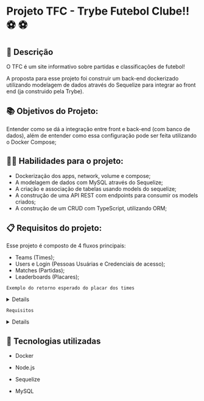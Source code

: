 #  Projeto TFC - Trybe Futebol Clube!! :soccer: :soccer:


## :memo: Descrição
<p> O TFC é um site informativo sobre partidas e classificações de futebol!</p>
<p>A proposta para esse projeto foi construir um back-end dockerizado utilizando modelagem de dados através do Sequelize para integrar ao front end (ja construido pela Trybe). </p>


## :books: Objetivos do Projeto: 
  
Entender  como se dá a integração entre front e back-end (com banco de dados), além de entender como essa configuração pode ser feita utilizando o Docker Compose;


 ## :woman_juggling: Habilidades para o projeto:
  
 * Dockerização dos apps, network, volume e compose;
 * A modelagem de dados com MySQL através do Sequelize;
 * A criação e associação de tabelas usando models do sequelize;
 * A construção de uma API REST com endpoints para consumir os models criados;
 * A construção de um CRUD com TypeScript, utilizando ORM;
 
 ## 📋︎ Requisitos do projeto:
 
 Esse projeto é composto de 4 fluxos principais:

 * Teams (Times);
 * Users e Login (Pessoas Usuárias e Credenciais de acesso);
 * Matches (Partidas);
 * Leaderboards (Placares);
 
 `Exemplo do retorno esperado do placar dos times`
 
  <details>
 
 ```js
  [
  {
    "name": "Palmeiras",
    "totalPoints": 13,
    "totalGames": 5,
    "totalVictories": 4,
    "totalDraws": 1,
    "totalLosses": 0,
    "goalsFavor": 17,
    "goalsOwn": 5,
    "goalsBalance": 12,
    "efficiency": 86.67
  },
  {
    "name": "Corinthians",
    "totalPoints": 12,
    "totalGames": 5,
    "totalVictories": 4,
    "totalDraws": 0,
    "totalLosses": 1,
    "goalsFavor": 12,
    "goalsOwn": 3,
    "goalsBalance": 9,
    "efficiency": 80
  },
  {
    "name": "Santos",
    "totalPoints": 11,
    "totalGames": 5,
    "totalVictories": 3,
    "totalDraws": 2,
    "totalLosses": 0,
    "goalsFavor": 12,
    "goalsOwn": 6,
    "goalsBalance": 6,
    "efficiency": 73.33
  },
  ...
];
  ```
  
   </details>
   
   `Requisitos`
  
 <details>
 
## Fluxo 1: Teams (Times)
 
1 - Desenvolva em `/app/backend/src/database` nas pastas correspondentes, uma migration e um model para a tabela de times.

2 - Desenvolva testes que cubram no mínimo 5 por cento dos arquivos em `/app/backend/src`, com um mínimo de 7 linhas cobertas.

3 - Desenvolva o endpoint `/teams` no back-end de forma que ele possa retornar todos os times corretamente.

4 - Desenvolva testes que cubram no mínimo 10 por cento dos arquivos em `/app/backend/src`, com um mínimo de 19 linhas cobertas.

5 - Desenvolva o endpoint `/teams/:id` no back-end de forma que ele possa retornar dados de um time específico.

## Fluxo 2: Users e Login (Pessoas Usuárias e Credenciais de acesso)

6 - Desenvolva em `/app/backend/src/database` nas pastas correspondentes, uma migration e um model para a tabela de pessoas usuárias.

7 - Desenvolva testes que cubram no mínimo 15 por cento dos arquivos em `/app/backend/src`, com um mínimo de 25 linhas cobertas.

8 - Desenvolva o endpoint `/login` no back-end de maneira que ele permita o acesso com dados válidos no front-end.

9 - Desenvolva testes que cubram no mínimo 20 por cento dos arquivos em `/app/backend/src`, com um mínimo de 35 linhas cobertas.

10 - Desenvolva o endpoint `/login` no back-end de maneira que ele não permita o acesso com um email não cadastrado ou senha incorreta no front-end.

11 - Desenvolva testes que cubram no mínimo 30 por cento dos arquivos em `/app/backend/src`, com um mínimo de 45 linhas cobertas.

12 - Desenvolva um middleware de validação para o `token`, verificando se ele é válido, e desenvolva o endpoint `/login/role` no back-end de maneira que ele retorne os dados corretamente no front-end.

## Fluxo 3: Matches (Partidas)

13 - Desenvolva em `/app/backend/src/database` nas pastas correspondentes, uma migration e um model para a tabela de partidas.

14 - Desenvolva testes que cubram no mínimo 45 por cento dos arquivos em `/app/backend/src`, com um mínimo de 70 linhas cobertas.

15 - Desenvolva o endpoint `/matches` de forma que os dados apareçam corretamente na tela de partidas no front-end.

16 - Desenvolva o endpoint `/matches` de forma que seja possível filtrar somente as partidas em andamento, e também filtrar somente as partidas finalizadas, na tela de partidas do front-end.

17 - Desenvolva o endpoint `/matches/:id/finish` de modo que seja possível finalizar uma partida no banco de dados.

18 - Desenvolva o endpoint `/matches/:id` de forma que seja possível atualizar partidas em andamento.

19 - Desenvolva testes que cubram no mínimo 60 por cento dos arquivos em `/app/backend/src`, com um mínimo de 80 linhas cobertas.

20 - Desenvolva o endpoint `/matches` de modo que seja possível cadastrar uma nova partida em andamento no banco de dados.

21 - Desenvolva o endpoint `/matches` de forma que não seja possível inserir uma partida com times iguais nem com um time que não existe na tabela de times.

## Fluxo 4: Leaderboards (Placares)

22 - Desenvolva testes que cubram no mínimo 80 por cento dos arquivos em `/app/backend/src`, com um mínimo de 100 linhas cobertas

23 - Desenvolva o endpoint `/leaderboard/home` de forma que retorne as informações do desempenho dos times da casa com as seguintes propriedades: `name`, `totalPoints`, `totalGames`, `totalVictories`, `totalDraws`, `totalLosses`, `goalsFavor` e `goalsOwn`.

24 - Desenvolva o endpoint `/leaderboard/home` de forma que seja possível filtrar as classificações dos times da casa na tela de classificação do front-end com os dados iniciais do banco de dados, incluindo as propriedades `goalsBalance` e `efficiency`, além das propriedades do requisito anterior.

25 - Desenvolva o endpoint `/leaderboard/home` de forma que seja possível filtrar as classificações dos times da casa na tela de classificação do front-end, e atualizar a tabela ao inserir a partida Corinthians 2 X 1 Internacional.

26 - Desenvolva o endpoint `/leaderboard/away` de forma que retorne as informações do desempenho dos times visitantes com as seguintes propriedades: `name`, `totalPoints`, `totalGames`, `totalVictories`, `totalDraws`, `totalLosses`, `goalsFavor` e `goalsOwn`.

27 - Desenvolva o endpoint `/leaderboard/away`, de forma que seja possível filtrar as classificações dos times quando visitantes na tela de classificação do front-end, com os dados iniciais do banco de dados, incluindo as propriedades `goalsBalance` e `efficiency`, além das propriedades do requisito anterior.

28 - Desenvolva o endpoint `/leaderboard/away` de forma que seja possível filtrar a classificação dos times quando visitantes na tela de classificação do frontend e ao inserir a partida Corinthians 2 X 1 Internacional a tabela será atualizada.

 
 
</details>

## :wrench: Tecnologias utilizadas
  
* Docker
  
* Node.js

* Sequelize

* MySQL


